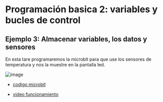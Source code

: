 # Programación basica 2: variables y bucles de control
## Ejemplo 3: Almacenar variables, los datos y sensores
En esta tare programaremos la microbit para que use los sensores de temperatura y nos la muestre en la pantalla led.

![image]()

- [codigo microbit]()

- [video funcionamiento]()
